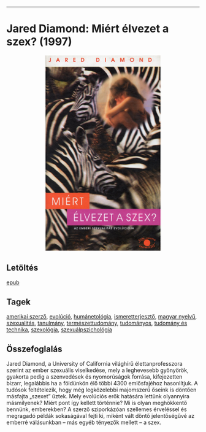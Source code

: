 <hr/>

# <a name="id_908">Jared Diamond: Miért élvezet a szex? (1997)</a>
<center><img src="https://github.com/BercziSandor/calibre_lib/raw/main/main/Jared%20Diamond/Miert%20elvezet%20a%20szex_%20%28908%29/cover.jpg" alt="cover" width="300"/></center>

## Letöltés
[epub](https://github.com/BercziSandor/calibre_lib/raw/main/main/Jared%20Diamond/Miert%20elvezet%20a%20szex_%20%28908%29/Miert%20elvezet%20a%20szex_%20-%20Jared%20Diamond.epub)

## Tagek
[amerikai szerző](https://github.com/berczisandor/calibre_lib/blob/main/main/_tags/amerikai%20szerz%c5%91.md), [evolúció](https://github.com/berczisandor/calibre_lib/blob/main/main/_tags/evol%c3%baci%c3%b3.md), [humánetológia](https://github.com/berczisandor/calibre_lib/blob/main/main/_tags/hum%c3%a1netol%c3%b3gia.md), [ismeretterjesztő](https://github.com/berczisandor/calibre_lib/blob/main/main/_tags/ismeretterjeszt%c5%91.md), [magyar nyelvű](https://github.com/berczisandor/calibre_lib/blob/main/main/_tags/magyar%20nyelv%c5%b1.md), [szexualitás](https://github.com/berczisandor/calibre_lib/blob/main/main/_tags/szexualit%c3%a1s.md), [tanulmány](https://github.com/berczisandor/calibre_lib/blob/main/main/_tags/tanulm%c3%a1ny.md), [természettudomány](https://github.com/berczisandor/calibre_lib/blob/main/main/_tags/term%c3%a9szettudom%c3%a1ny.md), [tudományos](https://github.com/berczisandor/calibre_lib/blob/main/main/_tags/tudom%c3%a1nyos.md), [tudomány és technika](https://github.com/berczisandor/calibre_lib/blob/main/main/_tags/tudom%c3%a1ny%20%c3%a9s%20technika.md), [szexológia](https://github.com/berczisandor/calibre_lib/blob/main/main/_tags/szexol%c3%b3gia.md), [szexuálpszichológia](https://github.com/berczisandor/calibre_lib/blob/main/main/_tags/szexu%c3%a1lpszichol%c3%b3gia.md)

## Összefoglalás
<div>
<p>Jared Diamond, a University of California világhírű élettanprofesszora szerint az ember szexuális viselkedése, mely a leghevesebb gyönyörök, gyakorta pedig a szenvedések és nyomorúságok forrása, kifejezetten bizarr, legalábbis ha a földünkön élő többi 4300 emlősfajéhoz hasonlítjuk. A tudósok feltételezik, hogy még legközelebbi majomszerű őseink is döntően másfajta „szexet” űztek. Mely evolúciós erők hatására lettünk olyannyira másmilyenek? Miért pont így kellett történnie? Mi is olyan meghökkentő bennünk, emberekben? A szerző sziporkázóan szellemes érveléssel és megragadó példák sokaságával fejti ki, miként vált döntő jelentőségűvé az emberré válásunkban – más egyéb tényezők mellett – a szex.</p></div>



